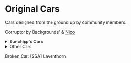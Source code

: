 # Original Cars
Cars designed from the ground up by community members.

Corruptor by Backgrounds' & [Nico](https://github.com/larnin/CustomCar/)
<details>
  <summary>Sunchipp's Cars</summary>
  
* adios_beaches
* bacorn_robotics_security_rover
* beach_woodie
* blue_car_drift_stage
* blue_television_bike
* blue_television_car
* chugga-choo
* hover-rod
* hyper_driller
* inversion
* iven
* jetrod 
* lair_bike
* lairmobile
* laventhorn
* mantis
* muscle_duck
* pixel_chopper
* pixel_rod
* rat-rod
* rat-rod_pathfinder
* rd-rtrd (Sunchipp's Racing Dronez Car)
* riot
* riot_commander
* road_wrecker
* sunchipp_s_pathfinder
* sunchipps_hover-rod
* sunchipps_rat-rod
* sunchipps_rat-rod (Old Version)
* the_demonic_bull
* Truck Gang (Ginger Billy Tribute)
* ufo
* [SSA] Concept 1
* [SSA] Blair
* Christmas F1
</details>
<details>
  <summary>Other Cars</summary>
  
* Razorwing: (Design by Maus, Imported by General Kenobi) 
* triangle: (Mei Rummy)
 </details>

Broken Car: [SSA] Laventhorn
